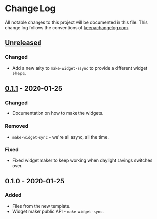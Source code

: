 # Change Log
All notable changes to this project will be documented in this file. This change log follows the conventions of [keepachangelog.com](http://keepachangelog.com/).

## [Unreleased]
### Changed
- Add a new arity to `make-widget-async` to provide a different widget shape.

## [0.1.1] - 2020-01-25
### Changed
- Documentation on how to make the widgets.

### Removed
- `make-widget-sync` - we're all async, all the time.

### Fixed
- Fixed widget maker to keep working when daylight savings switches over.

## 0.1.0 - 2020-01-25
### Added
- Files from the new template.
- Widget maker public API - `make-widget-sync`.

[Unreleased]: https://github.com/your-name/services-common/compare/0.1.1...HEAD
[0.1.1]: https://github.com/your-name/services-common/compare/0.1.0...0.1.1
